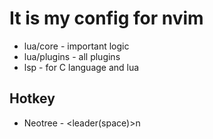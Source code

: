 # It is my config for nvim
- lua/core - important logic
- lua/plugins - all plugins 
- lsp - for C language and lua
## Hotkey
- Neotree - <leader(space)>n

